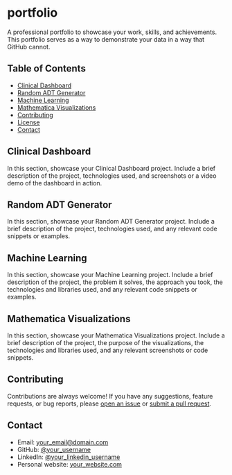# portfolio

A professional portfolio to showcase your work, skills, and achievements. This portfolio serves as a way to demonstrate your data in a way that GitHub cannot.

## Table of Contents

- [Clinical Dashboard](#clinical-dashboard)
- [Random ADT Generator](#random-adt-generator)
- [Machine Learning](#machine-learning)
- [Mathematica Visualizations](#mathematica-visualizations)
- [Contributing](#contributing)
- [License](#license)
- [Contact](#contact)

## Clinical Dashboard

In this section, showcase your Clinical Dashboard project. Include a brief description of the project, technologies used, and screenshots or a video demo of the dashboard in action.

## Random ADT Generator

In this section, showcase your Random ADT Generator project. Include a brief description of the project, technologies used, and any relevant code snippets or examples.

## Machine Learning

In this section, showcase your Machine Learning project. Include a brief description of the project, the problem it solves, the approach you took, the technologies and libraries used, and any relevant code snippets or examples.

## Mathematica Visualizations

In this section, showcase your Mathematica Visualizations project. Include a brief description of the project, the purpose of the visualizations, the technologies and libraries used, and any relevant screenshots or code snippets.

## Contributing

Contributions are always welcome! If you have any suggestions, feature requests, or bug reports, please [open an issue](https://github.com/your_username/professional-portfolio/issues) or [submit a pull request](https://github.com/your_username/professional-portfolio/pulls).



## Contact

- Email: your_email@domain.com
- GitHub: [@your_username](https://github.com/your_username)
- LinkedIn: [@your_linkedin_username](https://www.linkedin.com/in/your_linkedin_username/)
- Personal website: [your_website.com](https://www.your_website.com)
